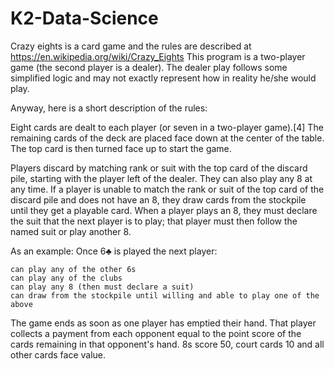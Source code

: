 # K2-Data-Science
Crazy eights is a card game and the rules are described at https://en.wikipedia.org/wiki/Crazy_Eights
This program is a two-player game (the second player is a dealer). The dealer play follows some simplified logic and may not exactly represent how in reality he/she would play.

Anyway, here is a short description of the rules:

Eight cards are dealt to each player (or seven in a two-player game).[4] The remaining cards of the deck are placed face down at the center of the table. The top card is then turned face up to start the game.

Players discard by matching rank or suit with the top card of the discard pile, starting with the player left of the dealer. They can also play any 8 at any time. If a player is unable to match the rank or suit of the top card of the discard pile and does not have an 8, they draw cards from the stockpile until they get a playable card. When a player plays an 8, they must declare the suit that the next player is to play; that player must then follow the named suit or play another 8.

As an example: Once 6♣ is played the next player:

    can play any of the other 6s
    can play any of the clubs
    can play any 8 (then must declare a suit)
    can draw from the stockpile until willing and able to play one of the above

The game ends as soon as one player has emptied their hand. That player collects a payment from each opponent equal to the point score of the cards remaining in that opponent's hand. 8s score 50, court cards 10 and all other cards face value.
